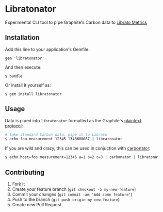 # Libratonator

Experimental CLI tool to pipe Graphite's Carbon data to [Librato Metrics](http://metrics.librato.com)

## Installation

Add this line to your application's Gemfile:

    gem 'libratonator'

And then execute:

    $ bundle

Or install it yourself as:

    $ gem install libratonator

## Usage

Data is piped into `libratonator` formatted as the Graphite's [plaintext protocol](http://graphite.readthedocs.org/en/latest/feeding-carbon.html):

```bash
# take standard Carbon data, pipe it to Librato
$ echo foo.measurement 12345 1348688087 | libratonator
```

If you are wild and crazy, this can be used in conjuction with [carbonator](https://github.com/gorsuch/carbonator):

```bash
$ echo host=foo measurement=12345 a=1 b=2 c=3 | carbonator | libratonator
```

## Contributing

1. Fork it
2. Create your feature branch (`git checkout -b my-new-feature`)
3. Commit your changes (`git commit -am 'Add some feature'`)
4. Push to the branch (`git push origin my-new-feature`)
5. Create new Pull Request
